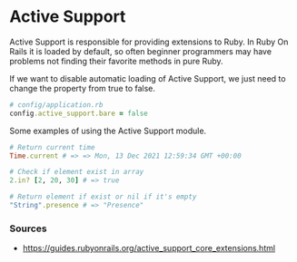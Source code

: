 # Active Support

Active Support is responsible for providing extensions to Ruby. In Ruby On Rails it is loaded by default, so often beginner programmers may have problems not finding their favorite methods in pure Ruby.

If we want to disable automatic loading of Active Support, we just need to change the property from true to false.

``` Ruby
# config/application.rb
config.active_support.bare = false
```

Some examples of using the Active Support module.

``` Ruby
# Return current time
Time.current # => => Mon, 13 Dec 2021 12:59:34 GMT +00:00

# Check if element exist in array
2.in? [2, 20, 30] # => true

# Return element if exist or nil if it's empty
"String".presence # => "Presence"
```

### Sources
- https://guides.rubyonrails.org/active_support_core_extensions.html
